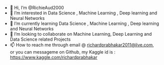 - 👋 Hi, I’m @RichieAud2000
- 👀 I’m interested in Data Science , Machine Learning , Deep learning and Neural Networks 
- 🌱 I’m currently learning Data Science , Machine Learning , Deep learning and Neural Networks
- 💞️ I’m looking to collaborate on Machine Learning, Deep Learning and Data Science related Projects 
- 📫 How to reach me through email @ richardprabhakar2011@live.com, or you can messageme on Github, my Kaggle id is : https://www.kaggle.com/richardprabhakar

<!---
RichieAud2000/RichieAud2000 is a ✨ special ✨ repository because its `README.md` (this file) appears on your GitHub profile.
You can click the Preview link to take a look at your changes.
--->
